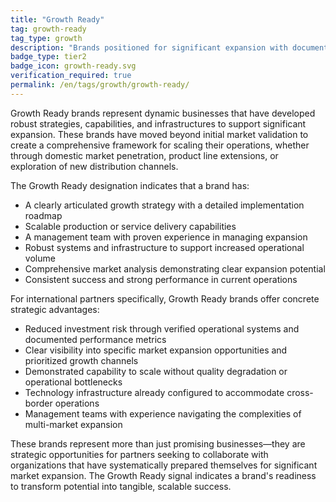 ```yaml
---
title: "Growth Ready"
tag: growth-ready
tag_type: growth
description: "Brands positioned for significant expansion with documented strategy and scalable capabilities."
badge_type: tier2
badge_icon: growth-ready.svg
verification_required: true
permalink: /en/tags/growth/growth-ready/
---
```


Growth Ready brands represent dynamic businesses that have developed robust strategies, capabilities, and infrastructures to support significant expansion. These brands have moved beyond initial market validation to create a comprehensive framework for scaling their operations, whether through domestic market penetration, product line extensions, or exploration of new distribution channels.

The Growth Ready designation indicates that a brand has:
- A clearly articulated growth strategy with a detailed implementation roadmap
- Scalable production or service delivery capabilities
- A management team with proven experience in managing expansion
- Robust systems and infrastructure to support increased operational volume
- Comprehensive market analysis demonstrating clear expansion potential
- Consistent success and strong performance in current operations

For international partners specifically, Growth Ready brands offer concrete strategic advantages:
- Reduced investment risk through verified operational systems and documented performance metrics
- Clear visibility into specific market expansion opportunities and prioritized growth channels
- Demonstrated capability to scale without quality degradation or operational bottlenecks
- Technology infrastructure already configured to accommodate cross-border operations
- Management teams with experience navigating the complexities of multi-market expansion

These brands represent more than just promising businesses—they are strategic opportunities for partners seeking to collaborate with organizations that have systematically prepared themselves for significant market expansion. The Growth Ready signal indicates a brand's readiness to transform potential into tangible, scalable success.